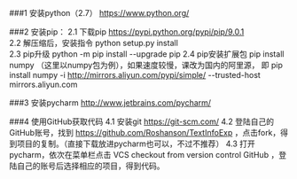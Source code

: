 
###1  安装python（2.7）  https://www.python.org/

###2  安装pip：
         2.1 下载pip     https://pypi.python.org/pypi/pip/9.0.1        
         2.2 解压缩后，安装指令  python setup.py install     
         2.3 pip升级  python -m pip install --upgrade pip
         2.4 pip安装扩展包 pip install numpy （这里以numpy包为例），如果速度较慢，课改为国内的阿里源，
             即 pip install numpy -i http://mirrors.aliyun.com/pypi/simple/ --trusted-host mirrors.aliyun.com 

###3  安装pycharm       http://www.jetbrains.com/pycharm/

###4  使用GitHub获取代码
         4.1  安装git    https://git-scm.com/
         4.2  登陆自己的GitHub账号，找到 https://github.com/Roshanson/TextInfoExp ，点击fork，得到项目的复制。（直接下载放进pycharm也可以，不过不推荐）
         4.3  打开pycharm，依次在菜单栏点击  VCS   checkout from version control   GitHub ，登陆自己的账号后选择相应的项目，得到代码。
  
  
 